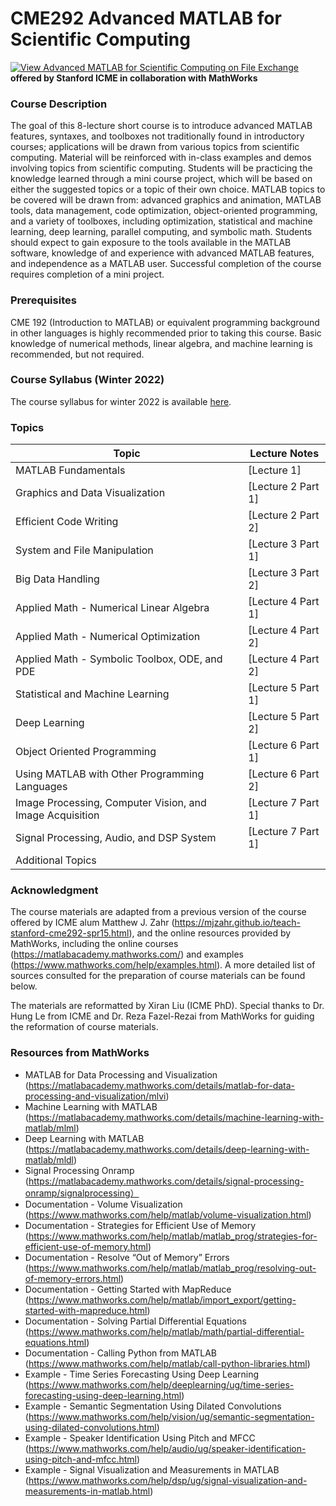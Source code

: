 # CME292 Advanced MATLAB for Scientific Computing
[![View Advanced MATLAB for Scientific Computing on File Exchange](https://www.mathworks.com/matlabcentral/images/matlab-file-exchange.svg)](https://www.mathworks.com/matlabcentral/fileexchange/106675-advanced-matlab-for-scientific-computing)
**offered by Stanford ICME in collaboration with MathWorks**

### Course Description

The goal of this 8-lecture short course is to introduce advanced MATLAB features, syntaxes, and toolboxes not traditionally found in introductory courses; applications will be drawn from various topics from scientific computing. Material will be reinforced with in-class examples and demos involving topics from scientific computing. Students will be practicing the knowledge learned through a mini course project, which will be based on either the suggested topics or a topic of their own choice. MATLAB topics to be covered will be drawn from: advanced graphics and animation, MATLAB tools, data management, code optimization, object-oriented programming, and a variety of toolboxes, including optimization, statistical and machine learning, deep learning, parallel computing, and symbolic math. Students should expect to gain exposure to the tools available in the MATLAB software, knowledge of and experience with advanced MATLAB features, and independence as a MATLAB user. Successful completion of the course requires completion of a mini project.

### Prerequisites

CME 192 (Introduction to MATLAB) or equivalent programming background in other languages is highly recommended prior to taking this course. 
Basic knowledge of numerical methods, linear algebra, and machine learning is recommended, but not required.

### Course Syllabus (Winter 2022)
The course syllabus for winter 2022 is available [here](cme292-syllabus-winter22.pdf).

### Topics
| Topic | Lecture Notes |
| --- | --- |
| MATLAB Fundamentals | [Lecture 1] |
| Graphics and Data Visualization | [Lecture 2 Part 1] |
| Efficient Code Writing | [Lecture 2 Part 2] |
| System and File Manipulation | [Lecture 3 Part 1] |
| Big Data Handling | [Lecture 3 Part 2] |
| Applied Math - Numerical Linear Algebra | [Lecture 4 Part 1] |
|  Applied Math - Numerical Optimization  | [Lecture 4 Part 2] |
|  Applied Math - Symbolic Toolbox, ODE, and PDE  | [Lecture 4 Part 2]|
| Statistical and Machine Learning | [Lecture 5 Part 1]|
| Deep Learning | [Lecture 5 Part 2] |
| Object Oriented Programming | [Lecture 6 Part 1]|
| Using MATLAB with Other Programming Languages | [Lecture 6 Part 2]  |
| Image Processing, Computer Vision, and Image Acquisition | [Lecture 7 Part 1] |
| Signal Processing, Audio, and DSP System | [Lecture 7 Part 1] |
| Additional Topics |  |

### Acknowledgment

The course materials are adapted from a previous version of the course offered by ICME alum Matthew J. Zahr (https://mjzahr.github.io/teach-stanford-cme292-spr15.html), and the online resources provided by MathWorks, including the online courses (https://matlabacademy.mathworks.com/) and examples (https://www.mathworks.com/help/examples.html). A more detailed list of sources consulted for the preparation of course materials can be found below.

The materials are reformatted by Xiran Liu (ICME PhD). Special thanks to Dr. Hung Le from ICME and Dr. Reza Fazel-Rezai from MathWorks for guiding the reformation of course materials. 

### Resources from MathWorks
* MATLAB for Data Processing and Visualization (https://matlabacademy.mathworks.com/details/matlab-for-data-processing-and-visualization/mlvi)
* Machine Learning with MATLAB (https://matlabacademy.mathworks.com/details/machine-learning-with-matlab/mlml)
* Deep Learning with MATLAB (https://matlabacademy.mathworks.com/details/deep-learning-with-matlab/mldl)
* Signal Processing Onramp (https://matlabacademy.mathworks.com/details/signal-processing-onramp/signalprocessing）
* Documentation - Volume Visualization (https://www.mathworks.com/help/matlab/volume-visualization.html)
* Documentation - Strategies for Efficient Use of Memory (https://www.mathworks.com/help/matlab/matlab_prog/strategies-for-efficient-use-of-memory.html)
* Documentation - Resolve “Out of Memory” Errors (https://www.mathworks.com/help/matlab/matlab_prog/resolving-out-of-memory-errors.html)
* Documentation - Getting Started with MapReduce (https://www.mathworks.com/help/matlab/import_export/getting-started-with-mapreduce.html)
* Documentation - Solving Partial Differential Equations (https://www.mathworks.com/help/matlab/math/partial-differential-equations.html)
* Documentation - Calling Python from MATLAB (https://www.mathworks.com/help/matlab/call-python-libraries.html)
* Example - Time Series Forecasting Using Deep Learning (https://www.mathworks.com/help/deeplearning/ug/time-series-forecasting-using-deep-learning.html)
* Example - Semantic Segmentation Using Dilated Convolutions (https://www.mathworks.com/help/vision/ug/semantic-segmentation-using-dilated-convolutions.html)
* Example - Speaker Identification Using Pitch and MFCC (https://www.mathworks.com/help/audio/ug/speaker-identification-using-pitch-and-mfcc.html)
* Example - Signal Visualization and Measurements in MATLAB (https://www.mathworks.com/help/dsp/ug/signal-visualization-and-measurements-in-matlab.html)
